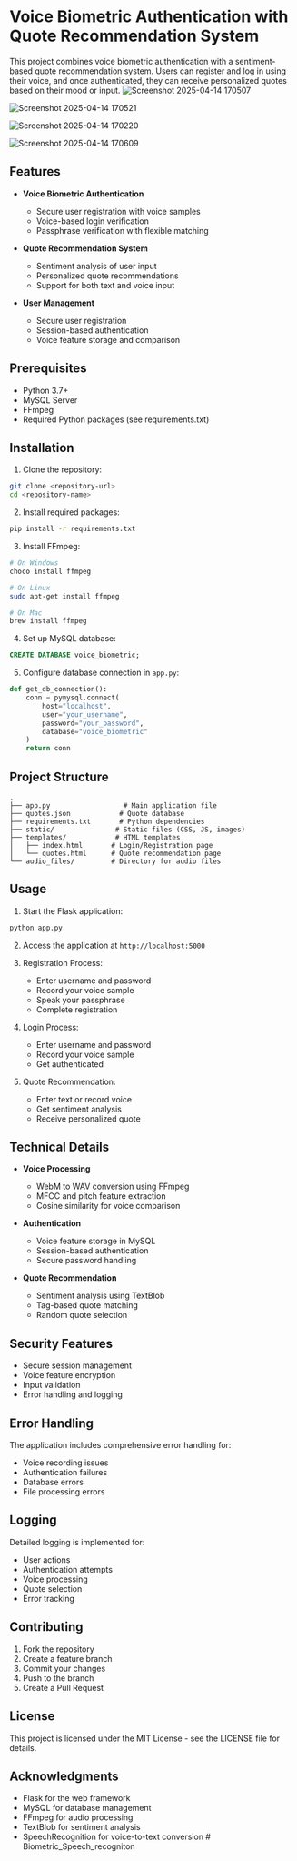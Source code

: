# Voice Biometric Authentication with Quote Recommendation System

This project combines voice biometric authentication with a sentiment-based quote recommendation system. Users can register and log in using their voice, and once authenticated, they can receive personalized quotes based on their mood or input.
![Screenshot 2025-04-14 170507](https://github.com/user-attachments/assets/7b83b6d3-ec88-4dd2-bef0-8ca35fcc81bf)

![Screenshot 2025-04-14 170521](https://github.com/user-attachments/assets/237e2d2f-8ecc-4247-a167-fe87e7e297f7)

![Screenshot 2025-04-14 170220](https://github.com/user-attachments/assets/3c15cc15-d53e-41b4-a319-45f60138b9a2)

![Screenshot 2025-04-14 170609](https://github.com/user-attachments/assets/c3a033f9-370a-41bc-bfc6-816b449acb2a)

## Features

- **Voice Biometric Authentication**
  - Secure user registration with voice samples
  - Voice-based login verification
  - Passphrase verification with flexible matching

- **Quote Recommendation System**
  - Sentiment analysis of user input
  - Personalized quote recommendations
  - Support for both text and voice input

- **User Management**
  - Secure user registration
  - Session-based authentication
  - Voice feature storage and comparison

## Prerequisites

- Python 3.7+
- MySQL Server
- FFmpeg
- Required Python packages (see requirements.txt)

## Installation

1. Clone the repository:
```bash
git clone <repository-url>
cd <repository-name>
```

2. Install required packages:
```bash
pip install -r requirements.txt
```

3. Install FFmpeg:
```bash
# On Windows
choco install ffmpeg

# On Linux
sudo apt-get install ffmpeg

# On Mac
brew install ffmpeg
```

4. Set up MySQL database:
```sql
CREATE DATABASE voice_biometric;
```

5. Configure database connection in `app.py`:
```python
def get_db_connection():
    conn = pymysql.connect(
        host="localhost",
        user="your_username",
        password="your_password",
        database="voice_biometric"
    )
    return conn
```

## Project Structure

```
.
├── app.py                  # Main application file
├── quotes.json            # Quote database
├── requirements.txt       # Python dependencies
├── static/               # Static files (CSS, JS, images)
├── templates/            # HTML templates
│   ├── index.html       # Login/Registration page
│   └── quotes.html      # Quote recommendation page
└── audio_files/         # Directory for audio files
```

## Usage

1. Start the Flask application:
```bash
python app.py
```

2. Access the application at `http://localhost:5000`

3. Registration Process:
   - Enter username and password
   - Record your voice sample
   - Speak your passphrase
   - Complete registration

4. Login Process:
   - Enter username and password
   - Record your voice sample
   - Get authenticated

5. Quote Recommendation:
   - Enter text or record voice
   - Get sentiment analysis
   - Receive personalized quote

## Technical Details

- **Voice Processing**
  - WebM to WAV conversion using FFmpeg
  - MFCC and pitch feature extraction
  - Cosine similarity for voice comparison

- **Authentication**
  - Voice feature storage in MySQL
  - Session-based authentication
  - Secure password handling

- **Quote Recommendation**
  - Sentiment analysis using TextBlob
  - Tag-based quote matching
  - Random quote selection

## Security Features

- Secure session management
- Voice feature encryption
- Input validation
- Error handling and logging

## Error Handling

The application includes comprehensive error handling for:
- Voice recording issues
- Authentication failures
- Database errors
- File processing errors

## Logging

Detailed logging is implemented for:
- User actions
- Authentication attempts
- Voice processing
- Quote selection
- Error tracking

## Contributing

1. Fork the repository
2. Create a feature branch
3. Commit your changes
4. Push to the branch
5. Create a Pull Request

## License

This project is licensed under the MIT License - see the LICENSE file for details.

## Acknowledgments

- Flask for the web framework
- MySQL for database management
- FFmpeg for audio processing
- TextBlob for sentiment analysis
- SpeechRecognition for voice-to-text conversion # Biometric_Speech_recogniton

